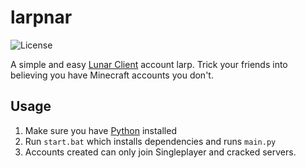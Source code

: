# larpnar
![License](https://img.shields.io/badge/License-MIT-green)

A simple and easy [Lunar Client](https://www.lunarclient.com/) account larp. Trick your friends into believing you have Minecraft accounts you don't.

## Usage

1. Make sure you have [Python](https://www.python.org/downloads/) installed
2. Run `start.bat` which installs dependencies and runs `main.py`
3. Accounts created can only join Singleplayer and cracked servers.
